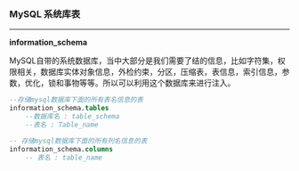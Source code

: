 ### MySQL 系统库表

---

**information_schema**

MySQL自带的系统数据库，当中大部分是我们需要了结的信息，比如字符集，权限相关，数据库实体对象信息，外检约束，分区，压缩表，表信息，索引信息，参数，优化，锁和事物等等。所以可以利用这个数据库来进行注入。

```sql
--存储mysql数据库下面的所有表名信息的表
information_schema.tables
    --数据库名 : table_schema
    --表名 : Table_name

-- 存储mysql数据库下面的所有列名信息的表
information_schema.columns
    -- 表名 : table_name
```




